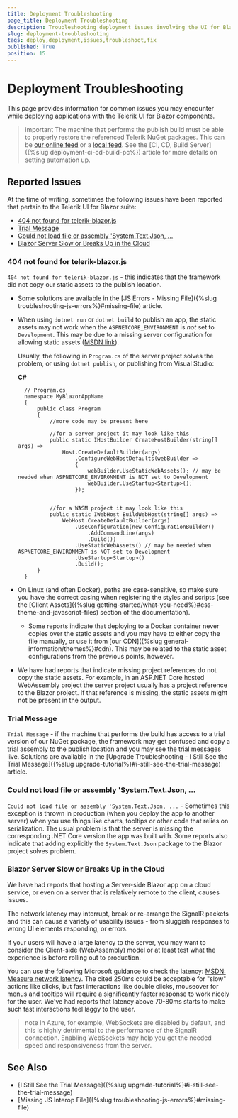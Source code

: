 ```yaml
---
title: Deployment Troubleshooting
page_title: Deployment Troubleshooting
description: Troubleshooting deployment issues involving the UI for Blazor suite.
slug: deployment-troubleshooting
tags: deploy,deployment,issues,troubleshoot,fix
published: True
position: 15
---
```


# Deployment Troubleshooting

This page provides information for common issues you may encounter while deploying applications with the Telerik UI for Blazor components.


>important The machine that performs the publish build must be able to properly restore the referenced Telerik NuGet packages. This can be [our online feed](../installation/nuget) or a [local feed](../installation/zip). See the [CI, CD, Build Server]({%slug deployment-ci-cd-build-pc%}) article for more details on setting automation up.



## Reported Issues

At the time of writing, sometimes the following issues have been reported that pertain to the Telerik UI for Blazor suite:

* [404 not found for telerik-blazor.js](#404-not-found-for-telerik-blazorjs)
* [Trial Message](#trial-message)
* [Could not load file or assembly 'System.Text.Json, ...](#could-not-load-file-or-assembly-systemtextjson-)
* [Blazor Server Slow or Breaks Up in the Cloud](#blazor-server-slow-or-breaks-up-in-the-cloud)

### 404 not found for telerik-blazor.js

`404 not found for telerik-blazor.js` - this indicates that the framework did not copy our static assets to the publish location.

* Some solutions are available in the [JS Errors - Missing File]({%slug troubleshooting-js-errors%}#missing-file) article.

* When using `dotnet run` or `dotnet build` to publish an app, the static assets may not work when the `ASPNETCORE_ENVIRONMENT` is _not_ set to `Development`. This may be due to a missing server configuration for allowing static assets ([MSDN link](https://docs.microsoft.com/en-us/aspnet/core/razor-pages/ui-class?view=aspnetcore-3.1&tabs=visual-studio#consume-content-from-a-referenced-rcl)). 

    Usually, the following in `Program.cs` of the server project solves the problem, or using `dotnet publish`, or publishing from Visual Studio:
    
    **C#**

    
        // Program.cs
        namespace MyBlazorAppName
        {
            public class Program
            {
                //more code may be present here
                
                //for a server project it may look like this
                public static IHostBuilder CreateHostBuilder(string[] args) =>
                    Host.CreateDefaultBuilder(args)
                        .ConfigureWebHostDefaults(webBuilder =>
                        {
                            webBuilder.UseStaticWebAssets(); // may be needed when ASPNETCORE_ENVIRONMENT is NOT set to Development
                            webBuilder.UseStartup<Startup>();
                        });


                //for a WASM project it may look like this
                public static IWebHost BuildWebHost(string[] args) =>
                    WebHost.CreateDefaultBuilder(args)
                        .UseConfiguration(new ConfigurationBuilder()
                            .AddCommandLine(args)
                            .Build())
                        .UseStaticWebAssets() // may be needed when ASPNETCORE_ENVIRONMENT is NOT set to Development
                        .UseStartup<Startup>()
                        .Build();
            }
        }

* On Linux (and often Docker), paths are case-sensitive, so make sure you have the correct casing when registering the styles and scripts (see the [Client Assets]({%slug getting-started/what-you-need%}#css-theme-and-javascript-files) section of the documentation).

    * Some reports indicate that deploying to a Docker container never copies over the static assets and you may have to either copy the file manually, or use it from [our CDN]({%slug general-information/themes%}#cdn). This may be related to the static asset configurations from the previous points, however.

* We have had reports that indicate missing project references do not copy the static assets. For example, in an ASP.NET Core hosted WebAssembly project the server project usually has a project reference to the Blazor project. If that reference is missing, the static assets might not be present in the output.


### Trial Message

`Trial Message` - if the machine that performs the build has access to a trial version of our NuGet package, the framework may get confused and copy a trial assembly to the publish location and you may see the trial messages live. Solutions are available in the [Upgrade Troubleshooting - I Still See the Trial Message]({%slug upgrade-tutorial%}#i-still-see-the-trial-message) article.

### Could not load file or assembly 'System.Text.Json, ...

`Could not load file or assembly 'System.Text.Json, ...` - Sometimes this exception is thrown in production (when you deploy the app to another server) when you use things like charts, tooltips or other code that relies on serialization. The usual problem is that the server is missing the corresponding .NET Core version the app was built with. Some reports also indicate that adding explicitly the `System.Text.Json` package to the Blazor project solves problem.

### Blazor Server Slow or Breaks Up in the Cloud

We have had reports that hosting a Server-side Blazor app on a cloud service, or even on a server that is relatively remote to the client, causes issues. 

The network latency may interrupt, break or re-arrange the SignalR packets and this can cause a variety of usability issues - from sluggish responses to wrong UI elements responding, or errors. 

If your users will have a large latency to the server, you may want to consider the Client-side (WebAssembly) model or at least test what the experience is before rolling out to production.

You can use the following Microsoft guidance to check the latency: <a href="https://docs.microsoft.com/en-us/aspnet/core/blazor/host-and-deploy/server?view=aspnetcore-5.0#measure-network-latency" target="_blank">MSDN: Measure network latency</a>. The cited 250ms could be acceptable for "slow" actions like clicks, but fast interactions like double clicks, mouseover for menus and tooltips will require a significantly faster response to work nicely for the user. We've had reports that latency above 70-80ms starts to make such fast interactions feel laggy to the user.

>note In Azure, for example, WebSockets are disabled by default, and this is highly detrimental to the performance of the SignalR connection. Enabling WebSockets may help you get the needed speed and responsiveness from the server.


## See Also

* [I Still See the Trial Message]({%slug upgrade-tutorial%}#i-still-see-the-trial-message)
* [Missing JS Interop File]({%slug troubleshooting-js-errors%}#missing-file) 
